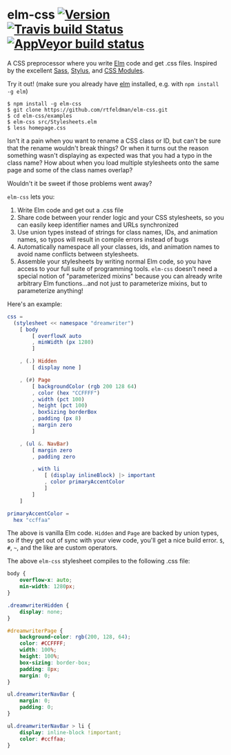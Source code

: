 # elm-css [![Version](https://img.shields.io/npm/v/elm-css.svg)](https://www.npmjs.com/package/elm-css) [![Travis build Status](https://travis-ci.org/rtfeldman/elm-css.svg?branch=master)](http://travis-ci.org/rtfeldman/elm-css) [![AppVeyor build status](https://ci.appveyor.com/api/projects/status/0j7x0mpggmtu6mms/branch/master?svg=true)](https://ci.appveyor.com/project/rtfeldman/elm-css/branch/master)

A CSS preprocessor where you write [Elm](http://elm-lang.org) code and get .css files. Inspired by the excellent [Sass](http://sass-lang.com/), [Stylus](http://stylus-lang.com/), and [CSS Modules](http://glenmaddern.com/articles/css-modules).

Try it out! (make sure you already have [elm](http://elm-lang.org) installed, e.g. with `npm install -g elm`)

```
$ npm install -g elm-css
$ git clone https://github.com/rtfeldman/elm-css.git
$ cd elm-css/examples
$ elm-css src/Stylesheets.elm
$ less homepage.css
```

Isn't it a pain when you want to rename a CSS class or ID, but can't be sure that the rename wouldn't break things?
Or when it turns out the reason something wasn't displaying as expected was that you had a typo in the class name?
How about when you load multiple stylesheets onto the same page and some of the
class names overlap?

Wouldn't it be sweet if those problems went away?

`elm-css` lets you:

1. Write Elm code and get out a .css file
2. Share code between your render logic and your CSS stylesheets, so you can easily keep identifier names and URLs synchronized
3. Use union types instead of strings for class names, IDs, and animation names, so typos will result in compile errors instead of bugs
4. Automatically namespace all your classes, ids, and animation names to avoid name conflicts between stylesheets.
5. Assemble your stylesheets by writing normal Elm code, so you have access to your full suite of programming tools. `elm-css` doesn't need a special notion of "parameterized mixins" because you can already write arbitrary Elm functions...and not just to parameterize mixins, but to parameterize anything!

Here's an example:

```elm
css =
  (stylesheet << namespace "dreamwriter")
    [ body
        [ overflowX auto
        , minWidth (px 1280)
        ]

    , (.) Hidden
        [ display none ]

    , (#) Page
        [ backgroundColor (rgb 200 128 64)
        , color (hex "CCFFFF")
        , width (pct 100)
        , height (pct 100)
        , boxSizing borderBox
        , padding (px 8)
        , margin zero
        ]

    , (ul &. NavBar)
        [ margin zero
        , padding zero

        , with li
            [ (display inlineBlock) |> important
            , color primaryAccentColor
            ]
        ]
    ]

primaryAccentColor =
  hex "ccffaa"
```

The above is vanilla Elm code. `Hidden` and `Page` are backed by union types, so
if they get out of sync with your view code, you'll get a nice build error.
`$`, `#`, `~`, and the like are custom operators.

The above `elm-css` stylesheet compiles to the following .css file:

```css
body {
    overflow-x: auto;
    min-width: 1280px;
}

.dreamwriterHidden {
    display: none;
}

#dreamwriterPage {
    background-color: rgb(200, 128, 64);
    color: #CCFFFF;
    width: 100%;
    height: 100%;
    box-sizing: border-box;
    padding: 8px;
    margin: 0;
}

ul.dreamwriterNavBar {
    margin: 0;
    padding: 0;
}

ul.dreamwriterNavBar > li {
    display: inline-block !important;
    color: #ccffaa;
}
```
